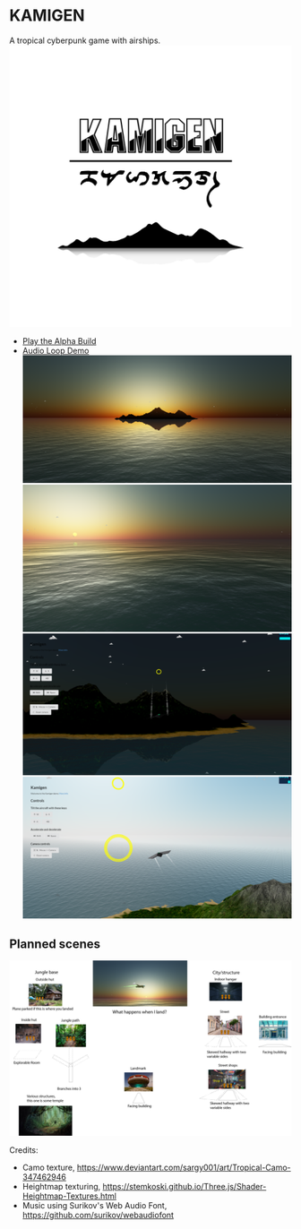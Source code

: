 # KAMIGEN
A tropical cyberpunk game with airships.
![Logo Concept](/art/design/Kamigen%20Logo-01.png)
- [Play the Alpha Build](https://kamigen.com)
- [Audio Loop Demo](https://kamigen.com/music/flying.html)
![Island Screenshot](/art/resources/screenshots/Wallpaper.PNG)
![Ocean Screenshot](/art/resources/screenshots/Screenshot%202018-09-22.PNG)
![Night Screenshot](/art/resources/screenshots/Screenshot%202019-01-26.PNG)
![Ship Screenshot](/art/resources/screenshots/Screenshot%202019-01-26-1.PNG)

## Planned scenes
![WIP Concepts for scenes](/art/concept/Scenes.png)

Credits:
- Camo texture, https://www.deviantart.com/sargy001/art/Tropical-Camo-347462946
- Heightmap texturing, https://stemkoski.github.io/Three.js/Shader-Heightmap-Textures.html
- Music using Surikov's Web Audio Font, https://github.com/surikov/webaudiofont
